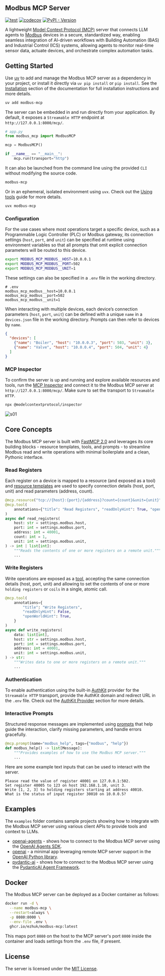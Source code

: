 ## Modbus MCP Server

[![test](https://github.com/ezhuk/modbus-mcp/actions/workflows/test.yml/badge.svg)](https://github.com/ezhuk/modbus-mcp/actions/workflows/test.yml)
[![codecov](https://codecov.io/github/ezhuk/modbus-mcp/graph/badge.svg?token=RCKEZAJGXX)](https://codecov.io/github/ezhuk/modbus-mcp)
[![PyPI - Version](https://img.shields.io/pypi/v/modbus-mcp.svg)](https://pypi.org/p/modbus-mcp)

A lightweight [Model Context Protocol (MCP)](https://modelcontextprotocol.io) server that connects LLM agents to [Modbus](https://en.wikipedia.org/wiki/Modbus) devices in a secure, standardized way, enabling seamless integration of AI-driven workflows with Building Automation (BAS) and Industrial Control (ICS) systems, allowing agents to monitor real-time sensor data, actuate devices, and orchestrate complex automation tasks.

## Getting Started

Use [uv](https://github.com/astral-sh/uv) to add and manage the Modbus MCP server as a dependency in your project, or install it directly via `uv pip install` or `pip install`. See the [Installation](https://github.com/ezhuk/modbus-mcp/blob/main/docs/modbus-mcp/installation.mdx) section of the documentation for full installation instructions and more details.

```bash
uv add modbus-mcp
```

The server can be embedded in and run directly from your application. By default, it exposes a `Streamable HTTP` endpoint at `http://127.0.0.1:8000/mcp/`.

```python
# app.py
from modbus_mcp import ModbusMCP

mcp = ModbusMCP()

if __name__ == "__main__":
    mcp.run(transport="http")
```

It can also be launched from the command line using the provided `CLI` without modifying the source code.

```bash
modbus-mcp
```

Or in an ephemeral, isolated environment using `uvx`. Check out the [Using tools](https://docs.astral.sh/uv/guides/tools/) guide for more details.

```bash
uvx modbus-mcp
```

### Configuration

For the use cases where most operations target a specific device, such as a Programmable Logic Controller (PLC) or Modbus gateway, its connection settings (`host`, `port`, and `unit`) can be specified at runtime using environment variables so that all prompts that omit explicit connection parameters will be routed to this device.

```bash
export MODBUS_MCP_MODBUS__HOST=10.0.0.1
export MODBUS_MCP_MODBUS__PORT=502
export MODBUS_MCP_MODBUS__UNIT=1
```

These settings can also be specified in a `.env` file in the working directory.

```text
# .env
modbus_mcp_modbus__host=10.0.0.1
modbus_mcp_modbus__port=502
modbus_mcp_modbus__unit=1
```

When interacting with multiple devices, each device’s connection parameters (`host`, `port`, `unit`) can be defined with a unique `name` in a `devices.json` file in the working directory. Prompts can then refer to devices by `name`.

```json
{
  "devices": [
    {"name": "Boiler", "host": "10.0.0.3", "port": 503, "unit": 3},
    {"name": "Valve", "host": "10.0.0.4", "port": 504, "unit": 4}
  ]
}
```

### MCP Inspector

To confirm the server is up and running and explore available resources and tools, run the [MCP Inspector](https://modelcontextprotocol.io/docs/tools/inspector) and connect it to the Modbus MCP server at `http://127.0.0.1:8000/mcp/`. Make sure to set the transport to `Streamable HTTP`.

```bash
npx @modelcontextprotocol/inspector
```

![s01](https://github.com/user-attachments/assets/e3673921-0396-4561-8640-884e9cef609a)

## Core Concepts

The Modbus MCP server is built with [FastMCP 2.0](https://github.com/jlowin/fastmcp) and leverages its core building blocks - resource templates, tools, and prompts - to streamline Modbus read and write operations with minimal boilerplate and a clean, Pythonic interface.

### Read Registers

Each register on a device is mapped to a resource (and exposed as a tool) and [resource templates](https://gofastmcp.com/servers/resources#resource-templates) are used to specify connection details (host, port, unit) and read parameters (address, count).

```python
@mcp.resource("tcp://{host}:{port}/{address}?count={count}&unit={unit}")
@mcp.tool(
    annotations={"title": "Read Registers", "readOnlyHint": True, "openWorldHint": True}
)
async def read_registers(
    host: str = settings.modbus.host,
    port: int = settings.modbus.port,
    address: int = 40001,
    count: int = 1,
    unit: int = settings.modbus.unit,
) -> int | list[int]:
    """Reads the contents of one or more registers on a remote unit."""
    ...
```

### Write Registers

Write operations are exposed as a [tool](https://gofastmcp.com/servers/tools), accepting the same connection details (host, port, unit) and allowing to set the contents of one or more `holding registers` or `coils` in a single, atomic call.

```python
@mcp.tool(
    annotations={
        "title": "Write Registers",
        "readOnlyHint": False,
        "openWorldHint": True,
    }
)
async def write_registers(
    data: list[int],
    host: str = settings.modbus.host,
    port: int = settings.modbus.port,
    address: int = 40001,
    unit: int = settings.modbus.unit,
) -> str:
    """Writes data to one or more registers on a remote unit."""
    ...
```

### Authentication

To enable authentication using the built-in [AuthKit](https://www.authkit.com) provider for the `Streamable HTTP` transport, provide the AuthKit domain and redirect URL in the `.env` file. Check out the [AuthKit Provider](https://gofastmcp.com/servers/auth/remote-oauth#example%3A-workos-authkit-provider) section for more details.

### Interactive Prompts

Structured response messages are implemented using [prompts](https://gofastmcp.com/servers/prompts) that help guide the interaction, clarify missing parameters, and handle errors gracefully.

```python
@mcp.prompt(name="modbus_help", tags={"modbus", "help"})
def modbus_help() -> list[Message]:
    """Provides examples of how to use the Modbus MCP server."""
    ...
```

Here are some example text inputs that can be used to interact with the server.

```text
Please read the value of register 40001 on 127.0.0.1:502.
Set register 40005 to 123 on host 192.168.1.10, unit 3.
Write [1, 2, 3] to holding registers starting at address 40010.
What is the status of input register 30010 on 10.0.0.5?
```

## Examples

The `examples` folder contains sample projects showing how to integrate with the Modbus MCP server using various client APIs to provide tools and context to LLMs.

- [openai-agents](https://github.com/ezhuk/modbus-mcp/tree/main/examples/openai-agents) - shows how to connect to the Modbus MCP server using the [OpenAI Agents SDK](https://openai.github.io/openai-agents-python/mcp/).
- [openai](https://github.com/ezhuk/modbus-mcp/tree/main/examples/openai) - a minimal app leveraging remote MCP server support in the [OpenAI Python library](https://platform.openai.com/docs/guides/tools-remote-mcp).
- [pydantic-ai](https://github.com/ezhuk/modbus-mcp/tree/main/examples/pydantic-ai) - shows how to connect to the Modbus MCP server using the [PydanticAI Agent Framework](https://ai.pydantic.dev).

## Docker

The Modbus MCP server can be deployed as a Docker container as follows:

```bash
docker run -d \
  --name modbus-mcp \
  --restart=always \
  -p 8080:8000 \
  --env-file .env \
  ghcr.io/ezhuk/modbus-mcp:latest
```

This maps port `8080` on the host to the MCP server's port `8000` inside the container and loads settings from the `.env` file, if present.

## License

The server is licensed under the [MIT License](https://github.com/ezhuk/modbus-mcp?tab=MIT-1-ov-file).
